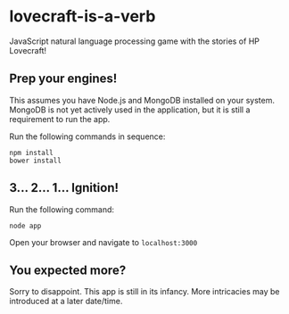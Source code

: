 # lovecraft-is-a-verb
JavaScript natural language processing game with the stories of HP Lovecraft!

## Prep your engines!
This assumes you have Node.js and MongoDB installed on your system. MongoDB is not yet actively used in the application, but it is still a requirement to run the app.

Run the following commands in sequence:

    npm install
    bower install

## 3... 2... 1... Ignition!
Run the following command:

    node app

Open your browser and navigate to `localhost:3000`

## You expected more?
Sorry to disappoint. This app is still in its infancy. More intricacies may be introduced at a later date/time.
